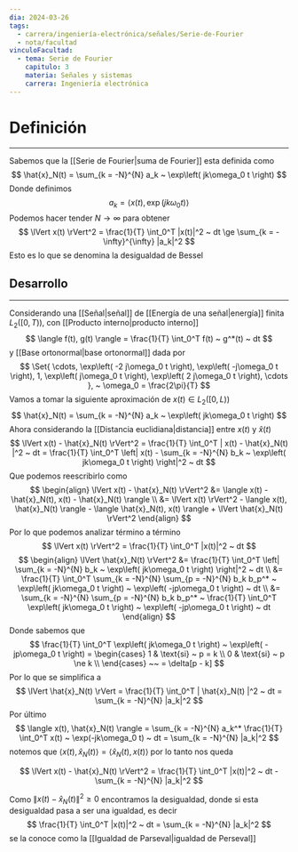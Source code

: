```yaml
---
dia: 2024-03-26
tags:
  - carrera/ingeniería-electrónica/señales/Serie-de-Fourier
  - nota/facultad
vinculoFacultad:
  - tema: Serie de Fourier
    capitulo: 3
    materia: Señales y sistemas
    carrera: Ingeniería electrónica
---
```

# Definición
---
Sabemos que la [[Serie de Fourier|suma de Fourier]] esta definida como $$ \hat{x}_N(t) = \sum_{k = -N}^{N} a_k ~ \exp\left( jk\omega_0 t \right) $$
Donde definimos $$ a_k = \langle x(t), \exp\left( jk\omega_0 t \right) \rangle $$
Podemos hacer tender $N \to \infty$ para obtener  $$ \lVert x(t) \rVert^2 = \frac{1}{T} \int_0^T |x(t)|^2 ~ dt \ge \sum_{k = -\infty}^{\infty} |a_k|^2 $$ 
Esto es lo que se denomina la desigualdad de Bessel 

## Desarrollo
---
Considerando una [[Señal|señal]] de [[Energía de una señal|energía]] finita $L_2([0, T))$, con [[Producto interno|producto interno]] $$ \langle f(t), g(t) \rangle = \frac{1}{T} \int_0^T f(t) ~ g^*(t) ~ dt $$ y [[Base ortonormal|base ortonormal]] dada por $$ \Set{ 
	\cdots,
	\exp\left( -2 j\omega_0 t \right),
	\exp\left( -j\omega_0 t \right),
	1,
	\exp\left( j\omega_0 t \right),
	\exp\left( 2 j\omega_0 t \right),
	\cdots 
}, ~ \omega_0 = \frac{2\pi}{T} $$
Vamos a tomar la siguiente aproximación de $x(t) \in L_2([0, L))$ $$ \hat{x}_N(t) = \sum_{k = -N}^{N} a_k ~ \exp\left( jk\omega_0 t \right) $$
Ahora considerando la [[Distancia euclidiana|distancia]] entre $x(t)$ y $\hat{x}(t)$ $$ \lVert x(t) - \hat{x}_N(t) \rVert^2 = \frac{1}{T} \int_0^T | x(t) - \hat{x}_N(t) |^2 ~ dt = \frac{1}{T} \int_0^T \left| x(t) - \sum_{k = -N}^{N} b_k ~ \exp\left( jk\omega_0 t \right)  \right|^2 ~ dt $$
Que podemos reescribirlo como $$ \begin{align} 
	\lVert x(t) - \hat{x}_N(t) \rVert^2 &= \langle x(t) - \hat{x}_N(t), x(t) - \hat{x}_N(t) \rangle \\
	&= \lVert x(t) \rVert^2 - \langle x(t), \hat{x}_N(t) \rangle - \langle \hat{x}_N(t), x(t) \rangle + \lVert \hat{x}_N(t) \rVert^2
\end{align} $$
Por lo que podemos analizar término a término $$ \lVert x(t) \rVert^2 = \frac{1}{T} \int_0^T |x(t)|^2 ~ dt $$ $$ \begin{align} 
	\lVert \hat{x}_N(t) \rVert^2 &= \frac{1}{T} \int_0^T \left| \sum_{k = -N}^{N} b_k ~ \exp\left( jk\omega_0 t \right)  \right|^2 ~ dt \\
	&= \frac{1}{T} \int_0^T \sum_{k = -N}^{N} \sum_{p = -N}^{N} b_k b_p^*  ~ \exp\left( jk\omega_0 t \right) ~ \exp\left( -jp\omega_0 t \right)  ~ dt \\
	&= \sum_{k = -N}^{N} \sum_{p = -N}^{N} b_k b_p^*  ~ \frac{1}{T} \int_0^T \exp\left( jk\omega_0 t \right) ~ \exp\left( -jp\omega_0 t \right)  ~ dt
\end{align}
$$
Donde sabemos que $$ \frac{1}{T} \int_0^T \exp\left( jk\omega_0 t \right) ~ \exp\left( -jp\omega_0 t \right) = \begin{cases} 
	1 & \text{si} ~ p = k \\
	0 & \text{si} ~ p \ne k \\ 
\end{cases} ~~  = \delta[p - k] $$
Por lo que se simplifica a $$ \lVert \hat{x}_N(t) \rVert = \frac{1}{T} \int_0^T | \hat{x}_N(t) |^2 ~ dt = \sum_{k = -N}^{N} |a_k|^2 $$
Por último $$ \langle x(t), \hat{x}_N(t) \rangle = \sum_{k = -N}^{N} a_k^* \frac{1}{T} \int_0^T x(t) ~ \exp(-jk\omega_0 t) ~ dt = \sum_{k = -N}^{N} |a_k|^2 $$ notemos que $\langle x(t), \hat{x}_N(t) \rangle = \langle \hat{x}_N(t), x(t) \rangle$ por lo tanto nos queda 

$$ \lVert x(t) - \hat{x}_N(t) \rVert^2 = \frac{1}{T} \int_0^T |x(t)|^2 ~ dt - \sum_{k = -N}^{N} |a_k|^2 $$

Como $\lVert x(t) - \hat{x}_N(t) \rVert^2 \ge 0$ encontramos la desigualdad, donde si esta desigualdad pasa a ser una igualdad, es decir $$ \frac{1}{T} \int_0^T |x(t)|^2 ~ dt = \sum_{k = -N}^{N} |a_k|^2 $$ se la conoce como la [[Igualdad de Parseval|igualdad de Perseval]]

